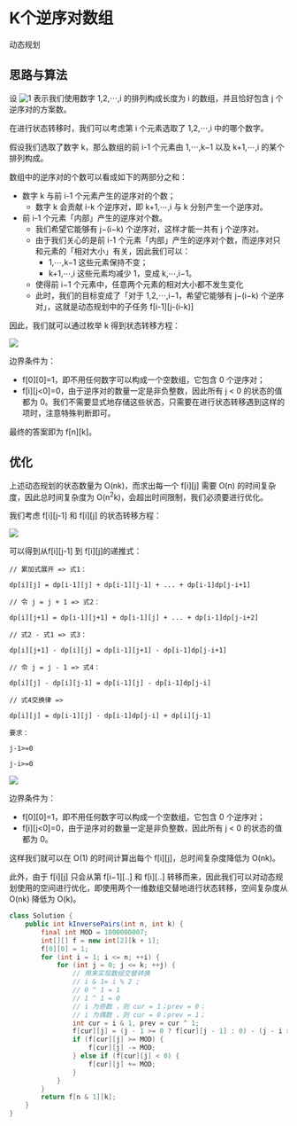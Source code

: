 # K个逆序对数组

动态规划

## 思路与算法

设 ![1](http://latex.codecogs.com/svg.image?f[i][j]) 表示我们使用数字 1,2,⋯,i 的排列构成长度为 i 的数组，并且恰好包含 j 个逆序对的方案数。

在进行状态转移时，我们可以考虑第 i 个元素选取了 1,2,⋯,i 中的哪个数字。

假设我们选取了数字 k，那么数组的前 i-1 个元素由 1,⋯,k−1 以及 k+1,⋯,i 的某个排列构成。

数组中的逆序对的个数可以看成如下的两部分之和：

- 数字 k 与前 i-1 个元素产生的逆序对的个数；
    - 数字 k 会贡献 i-k 个逆序对，即 k+1,⋯,i 与 k 分别产生一个逆序对。
- 前 i-1 个元素「内部」产生的逆序对个数。
    - 我们希望它能够有 j−(i−k) 个逆序对，这样才能一共有 j 个逆序对。
    - 由于我们关心的是前 i-1 个元素「内部」产生的逆序对个数，而逆序对只和元素的「相对大小」有关，因此我们可以：
        - 1,⋯,k−1 这些元素保持不变；
        - k+1,⋯,i 这些元素均减少 1，变成 k,⋯,i−1。
    - 使得前 i−1 个元素中，任意两个元素的相对大小都不发生变化
    - 此时，我们的目标变成了「对于 1,2,⋯,i−1，希望它能够有 j−(i−k) 个逆序对」，这就是动态规划中的子任务 f[i-1][j-(i-k)]

因此，我们就可以通过枚举 k 得到状态转移方程：

<img src="https://latex.codecogs.com/svg.image?f[i][j]=\sum_{k=1}^{i}f[i-1][j-(i-k)]=\sum_{k=0}^{i-1}f[i-1][j-k]" />

边界条件为：

- f[0][0]=1，即不用任何数字可以构成一个空数组，它包含 0 个逆序对；
- f[i][j<0]=0，由于逆序对的数量一定是非负整数，因此所有 j < 0 的状态的值都为 0。我们不需要显式地存储这些状态，只需要在进行状态转移遇到这样的项时，注意特殊判断即可。

最终的答案即为 f[n][k]。

## 优化

上述动态规划的状态数量为 O(nk)，而求出每一个 f[i][j] 需要 O(n) 的时间复杂度，因此总时间复杂度为 O(n<sup>2</sup>k)，会超出时间限制，我们必须要进行优化。

我们考虑 f[i][j-1] 和 f[i][j] 的状态转移方程：

<img src="https://latex.codecogs.com/svg.image?\left\{\begin{matrix}&space;f[i][j-1]&=&\sum_{k=0}^{i-1}f[i-1][j-1-k]&space;&space;\\&space;\\&space;f[i][j]&=&\sum_{k=0}^{i-1}f[i-1][j-k]&space;&space;\\\end{matrix}\right." />

可以得到从f[i][j-1] 到 f[i][j]的递推式：
```text
// 累加式展开 => 式1：

dp[i][j] = dp[i-1][j] + dp[i-1][j-1] + ... + dp[i-1]dp[j-i+1]

// 令 j = j + 1 => 式2： 

dp[i][j+1] = dp[i-1][j+1] + dp[i-1][j] + ... + dp[i-1]dp[j-i+2]

// 式2 - 式1 => 式3：

dp[i][j+1] - dp[i][j] = dp[i-1][j+1] - dp[i-1]dp[j-i+1]

// 令 j = j - 1 => 式4： 

dp[i][j] - dp[i][j-1] = dp[i-1][j] - dp[i-1]dp[j-i]

// 式4交换律 => 

dp[i][j] = dp[i-1][j] - dp[i-1]dp[j-i] + dp[i][j-1]

要求：

j-1>=0

j-i>=0
```
<img src="https://latex.codecogs.com/svg.image?f[i][j]=f[i][j-1]-f[i-1][j-i]&plus;f[i-1][j]\in(j-1\geqslant&space;0,j-i\geqslant&space;0)"/>

边界条件为：

- f[0][0]=1，即不用任何数字可以构成一个空数组，它包含 0 个逆序对；
- f[i][j<0]=0，由于逆序对的数量一定是非负整数，因此所有 j < 0 的状态的值都为 0。

这样我们就可以在 O(1) 的时间计算出每个 f[i][j]，总时间复杂度降低为 O(nk)。

此外，由于 f[i][j] 只会从第 f[i−1][..] 和 f[i][..] 转移而来，因此我们可以对动态规划使用的空间进行优化，即使用两个一维数组交替地进行状态转移，空间复杂度从 O(nk) 降低为 O(k)。

```java
class Solution {
    public int kInversePairs(int n, int k) {
        final int MOD = 1000000007;
        int[][] f = new int[2][k + 1];
        f[0][0] = 1;
        for (int i = 1; i <= n; ++i) {
            for (int j = 0; j <= k; ++j) {
                // 用来实现数组交替转换
                // i & 1= i % 2 ; 
                // 0 ^ 1 = 1 
                // 1 ^ 1 = 0
                // i 为奇数 ，则 cur = 1；prev = 0；
                // i 为偶数 ，则 cur = 0；prev = 1；
                int cur = i & 1, prev = cur ^ 1;
                f[cur][j] = (j - 1 >= 0 ? f[cur][j - 1] : 0) - (j - i >= 0 ? f[prev][j - i] : 0) + f[prev][j];
                if (f[cur][j] >= MOD) {
                    f[cur][j] -= MOD;
                } else if (f[cur][j] < 0) {
                    f[cur][j] += MOD;
                }
            }
        }
        return f[n & 1][k];
    }
}
```